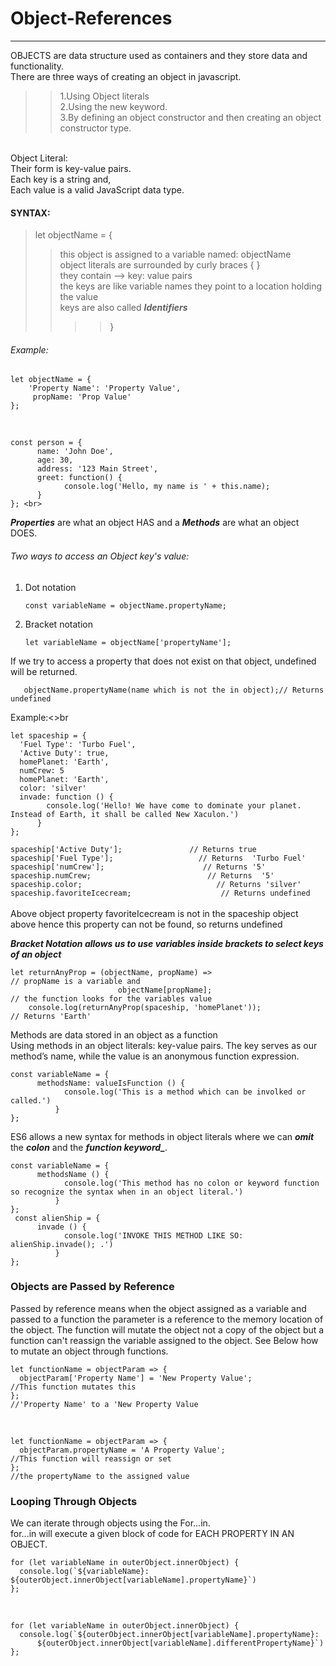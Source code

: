 
# Object-References<br>
------
OBJECTS are data structure used as containers and they store data and functionality. <br>
There are three ways of creating an object in javascript.<br>
>>1.Using Object literals <br>
>>2.Using the new keyword. <br>
>>3.By defining an object constructor and then creating an object constructor type. <br>

<br>
Object Literal: <br>
Their form is key-value pairs. <br>
Each key is a string and, <br>
Each value is a valid JavaScript data type. <br>

#### SYNTAX:
>let objectName = { <br>
>>this object is assigned to a variable named: objectName <br>
>>object literals are surrounded by curly braces { }<br>
>>they contain --> key: value pairs <br>
>>the keys are like variable names they point to a location holding the value <br>
>>keys are also called ***Identifiers***
>>>>} <br>
###### Example:<br>
    let objectName = {
        'Property Name': 'Property Value',
         propName: 'Prop Value'
    };
<br>

    const person = {
          name: 'John Doe',
          age: 30,
          address: '123 Main Street',
          greet: function() {
                console.log('Hello, my name is ' + this.name);
          }
    }; <br>

***Properties*** are what an object HAS and a ***Methods*** are what an object DOES.<br>
###### Two ways to access an Object key's value:<br>
1. Dot notation<br>
   
       const variableName = objectName.propertyName;
2. Bracket notation<br>

       let variableName = objectName['propertyName'];
 

If we try to access a property that does not exist on that object, undefined will be returned.<br>

       objectName.propertyName(name which is not the in object);// Returns undefined

Example:<>br

    let spaceship = {
      'Fuel Type': 'Turbo Fuel',
      'Active Duty': true,
      homePlanet: 'Earth',
      numCrew: 5
      homePlanet: 'Earth',
      color: 'silver'
      invade: function () { 
            console.log('Hello! We have come to dominate your planet. Instead of Earth, it shall be called New Xaculon.')
          }
    };
    
`spaceship['Active Duty'];               // Returns true`<br>
`spaceship['Fuel Type'];                   // Returns  'Turbo Fuel'`<br>
`spaceship['numCrew'];                      // Returns '5'`<br>
`spaceship.numCrew;                          // Returns  '5'`<br>
`spaceship.color;                              // Returns 'silver'`<br>
`spaceship.favoriteIcecream;                    // Returns undefined`<br>
<br>
Above object property favoriteIcecream is not in the spaceship object above hence this property can not be found, so returns undefined<br>

***Bracket Notation allows us to use variables inside brackets to select keys of an object***<br>

    let returnAnyProp = (objectName, propName) =>                                  // propName is a variable and
                            objectName[propName];                               // the function looks for the variables value
        console.log(returnAnyProp(spaceship, 'homePlanet'));                                 // Returns 'Earth'

Methods are data stored in an object as a function<br>
Using methods in an object literals:  key-value pairs. The key serves as our method’s name, while the value is an anonymous function expression.<br>

    const variableName = {
          methodsName: valueIsFunction () { 
                console.log('This is a method which can be involked or called.')
              }
    };
ES6 allows a new syntax for methods in object literals where we can ***omit*** the ***__colon__*** and the ***__function keyword___***.

    const variableName = {
          methodsName () { 
                console.log('This method has no colon or keyword function so recognize the syntax when in an object literal.')
              }
    };
     const alienShip = {
          invade () { 
                console.log('INVOKE THIS METHOD LIKE SO: alienShip.invade(); .')
              }
    };
### Objects are Passed by Reference

Passed by reference means when the object assigned as a variable and passed to a function the parameter is a reference to the memory location of the object. The function will mutate the object not a copy of the object but a function can't reassign the variable assigned to the object.
See Below how to mutate an object through functions.

    let functionName = objectParam => {
      objectParam['Property Name'] = 'New Property Value';                  //This function mutates this 
    };                                                                        //'Property Name' to a 'New Property Value
<br>

    let functionName = objectParam => {
      objectParam.propertyName = 'A Property Value';                      //This function will reassign or set 
    };                                                                     //the propertyName to the assigned value


### Looping Through Objects<br>
We can iterate through objects using the For...in.<br>
for...in will execute a given block of code for EACH PROPERTY IN AN OBJECT.<br>

    for (let variableName in outerObject.innerObject) {
      console.log(`${variableName}: ${outerObject.innerObject[variableName].propertyName}`)
    };
<br>
    
    for (let variableName in outerObject.innerObject) {
      console.log(`${outerObject.innerObject[variableName].propertyName}: 
          ${outerObject.innerObject[variableName].differentPropertyName}`)
    };












